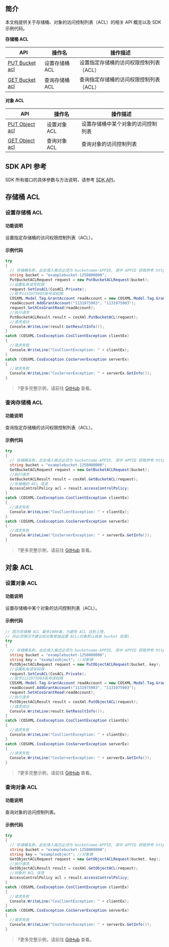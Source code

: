## 简介

本文档提供关于存储桶、对象的访问控制列表（ACL）的相关 API 概览以及 SDK 示例代码。

**存储桶 ACL**

| API                                                          | 操作名         | 操作描述                                |
| ------------------------------------------------------------ | -------------- | --------------------------------------- |
| [PUT Bucket acl](https://intl.cloud.tencent.com/document/product/436/7737) | 设置存储桶 ACL | 设置指定存储桶的访问权限控制列表（ACL） |
| [GET Bucket acl](https://intl.cloud.tencent.com/document/product/436/7733) | 查询存储桶 ACL | 查询指定存储桶的访问权限控制列表（ACL） |

**对象 ACL**

| API                                                          | 操作名       | 操作描述                                      |
| ------------------------------------------------------------ | ------------ | --------------------------------------------- |
| [PUT Object acl](https://intl.cloud.tencent.com/document/product/436/7748) | 设置对象 ACL | 设置存储桶中某个对象的访问控制列表 |
| [GET Object acl](https://intl.cloud.tencent.com/document/product/436/7744) | 查询对象 ACL | 查询对象的访问控制列表                |

## SDK API 参考

SDK 所有接口的具体参数与方法说明，请参考 [SDK API](https://cos-dotnet-sdk-doc-1253960454.file.myqcloud.com/)。


## 存储桶 ACL

### 设置存储桶 ACL

#### 功能说明

设置指定存储桶的访问权限控制列表（ACL）。

#### 示例代码

[//]: # (.cssg-snippet-put-bucket-acl)
```cs
try
{
  // 存储桶名称，此处填入格式必须为 bucketname-APPID, 其中 APPID 获取参考 https://console.cloud.tencent.com/developer
  string bucket = "examplebucket-1250000000";
  PutBucketACLRequest request = new PutBucketACLRequest(bucket);
  //设置私有读写权限
  request.SetCosACL(CosACL.Private);
  //授予1131975903账号读权限
  COSXML.Model.Tag.GrantAccount readAccount = new COSXML.Model.Tag.GrantAccount();
  readAccount.AddGrantAccount("1131975903", "1131975903");
  request.SetXCosGrantRead(readAccount);
  //执行请求
  PutBucketACLResult result = cosXml.PutBucketACL(request);
  //请求成功
  Console.WriteLine(result.GetResultInfo());
}
catch (COSXML.CosException.CosClientException clientEx)
{
  //请求失败
  Console.WriteLine("CosClientException: " + clientEx);
}
catch (COSXML.CosException.CosServerException serverEx)
{
  //请求失败
  Console.WriteLine("CosServerException: " + serverEx.GetInfo());
}
```

>?更多完整示例，请前往 [GitHub](https://github.com/tencentyun/cos-snippets/tree/master/dotnet/dist/BucketACL.cs) 查看。

### 查询存储桶 ACL

#### 功能说明

查询指定存储桶的访问权限控制列表（ACL）。

#### 示例代码

[//]: # (.cssg-snippet-get-bucket-acl)
```cs
try
{
  // 存储桶名称，此处填入格式必须为 bucketname-APPID, 其中 APPID 获取参考 https://console.cloud.tencent.com/developer
  string bucket = "examplebucket-1250000000";
  GetBucketACLRequest request = new GetBucketACLRequest(bucket);
  //执行请求
  GetBucketACLResult result = cosXml.GetBucketACL(request);
  //存储桶的 ACL 信息
  AccessControlPolicy acl = result.accessControlPolicy;
}
catch (COSXML.CosException.CosClientException clientEx)
{
  //请求失败
  Console.WriteLine("CosClientException: " + clientEx);
}
catch (COSXML.CosException.CosServerException serverEx)
{
  //请求失败
  Console.WriteLine("CosServerException: " + serverEx.GetInfo());
}
```

>?更多完整示例，请前往 [GitHub](https://github.com/tencentyun/cos-snippets/tree/master/dotnet/dist/BucketACL.cs) 查看。

## 对象 ACL

### 设置对象 ACL

#### 功能说明

设置存储桶中某个对象的访问控制列表（ACL）。

#### 示例代码

[//]: # (.cssg-snippet-put-object-acl)
```cs
// 因为存储桶 ACL 最多1000条，为避免 ACL 达到上限，
// 非必须情况不建议给对象单独设置 ACL(对象默认继承 bucket 权限).
try
{
  // 存储桶名称，此处填入格式必须为 bucketname-APPID, 其中 APPID 获取参考 https://console.cloud.tencent.com/developer
  string bucket = "examplebucket-1250000000";
  string key = "exampleobject"; //对象键
  PutObjectACLRequest request = new PutObjectACLRequest(bucket, key);
  //设置私有读写权限 
  request.SetCosACL(CosACL.Private);
  //授予1131975903账号读权限 
  COSXML.Model.Tag.GrantAccount readAccount = new COSXML.Model.Tag.GrantAccount();
  readAccount.AddGrantAccount("1131975903", "1131975903");
  request.SetXCosGrantRead(readAccount);
  //执行请求
  PutObjectACLResult result = cosXml.PutObjectACL(request);
  //请求成功
  Console.WriteLine(result.GetResultInfo());
}
catch (COSXML.CosException.CosClientException clientEx)
{
  //请求失败
  Console.WriteLine("CosClientException: " + clientEx);
}
catch (COSXML.CosException.CosServerException serverEx)
{
  //请求失败
  Console.WriteLine("CosServerException: " + serverEx.GetInfo());
}
```

>?更多完整示例，请前往 [GitHub](https://github.com/tencentyun/cos-snippets/tree/master/dotnet/dist/ObjectACL.cs) 查看。

### 查询对象 ACL

#### 功能说明

查询对象的访问控制列表。

#### 示例代码

[//]: # (.cssg-snippet-get-object-acl)
```cs
try
{
  // 存储桶名称，此处填入格式必须为 bucketname-APPID, 其中 APPID 获取参考 https://console.cloud.tencent.com/developer
  string bucket = "examplebucket-1250000000";
  string key = "exampleobject"; //对象键
  GetObjectACLRequest request = new GetObjectACLRequest(bucket, key);
  //执行请求
  GetObjectACLResult result = cosXml.GetObjectACL(request);
  //对象的 ACL 信息
  AccessControlPolicy acl = result.accessControlPolicy;
}
catch (COSXML.CosException.CosClientException clientEx)
{
  //请求失败
  Console.WriteLine("CosClientException: " + clientEx);
}
catch (COSXML.CosException.CosServerException serverEx)
{
  //请求失败
  Console.WriteLine("CosServerException: " + serverEx.GetInfo());
}
```
>?更多完整示例，请前往 [GitHub](https://github.com/tencentyun/cos-snippets/tree/master/dotnet/dist/ObjectACL.cs) 查看。



